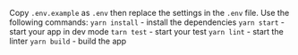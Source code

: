  Copy `.env.example` as `.env` then replace the settings in the `.env` file.
 Use the following commands:
   `yarn install` - install the dependencies
   `yarn start` - start your app in dev mode
   `tarn test` - start your test
   `yarn lint` - start the linter
   `yarn build` - build the app